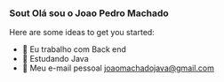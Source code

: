 ### Sout Olá sou o Joao Pedro Machado

Here are some ideas to get you started:

- 🔭 Eu trabalho com Back end 
- 🌱 Estudando Java
- 👯 Meu e-mail pessoal joaomachadojava@gmail.com
